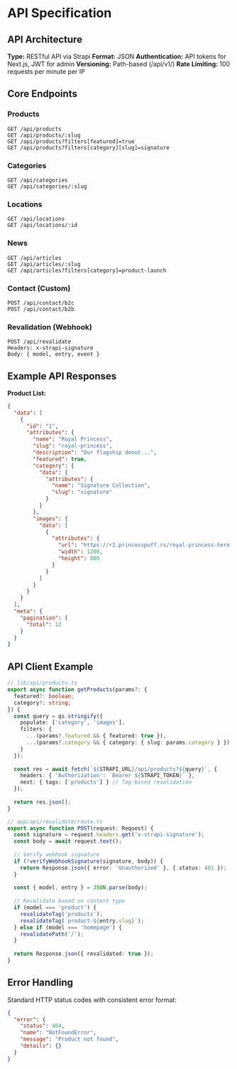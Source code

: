 # API Specification

## API Architecture

**Type:** RESTful API via Strapi
**Format:** JSON
**Authentication:** API tokens for Next.js, JWT for admin
**Versioning:** Path-based (/api/v1/)
**Rate Limiting:** 100 requests per minute per IP

## Core Endpoints

### Products
```
GET /api/products
GET /api/products/:slug
GET /api/products?filters[featured]=true
GET /api/products?filters[category][slug]=signature
```

### Categories
```
GET /api/categories
GET /api/categories/:slug
```

### Locations
```
GET /api/locations
GET /api/locations/:id
```

### News
```
GET /api/articles
GET /api/articles/:slug
GET /api/articles?filters[category]=product-launch
```

### Contact (Custom)
```
POST /api/contact/b2c
POST /api/contact/b2b
```

### Revalidation (Webhook)
```
POST /api/revalidate
Headers: x-strapi-signature
Body: { model, entry, event }
```

## Example API Responses

**Product List:**
```json
{
  "data": [
    {
      "id": "1",
      "attributes": {
        "name": "Royal Princess",
        "slug": "royal-princess",
        "description": "Our flagship donut...",
        "featured": true,
        "category": {
          "data": {
            "attributes": {
              "name": "Signature Collection",
              "slug": "signature"
            }
          }
        },
        "images": {
          "data": [
            {
              "attributes": {
                "url": "https://r2.princesspuff.rs/royal-princess-hero.webp",
                "width": 1200,
                "height": 800
              }
            }
          ]
        }
      }
    }
  ],
  "meta": {
    "pagination": {
      "total": 12
    }
  }
}
```

## API Client Example

```typescript
// lib/api/products.ts
export async function getProducts(params?: {
  featured?: boolean;
  category?: string;
}) {
  const query = qs.stringify({
    populate: ['category', 'images'],
    filters: {
      ...(params?.featured && { featured: true }),
      ...(params?.category && { category: { slug: params.category } })
    }
  });
  
  const res = await fetch(`${STRAPI_URL}/api/products?${query}`, {
    headers: { 'Authorization': `Bearer ${STRAPI_TOKEN}` },
    next: { tags: ['products'] } // Tag-based revalidation
  });
  
  return res.json();
}

// app/api/revalidate/route.ts
export async function POST(request: Request) {
  const signature = request.headers.get('x-strapi-signature');
  const body = await request.text();
  
  // Verify webhook signature
  if (!verifyWebhookSignature(signature, body)) {
    return Response.json({ error: 'Unauthorized' }, { status: 401 });
  }
  
  const { model, entry } = JSON.parse(body);
  
  // Revalidate based on content type
  if (model === 'product') {
    revalidateTag('products');
    revalidateTag(`product-${entry.slug}`);
  } else if (model === 'homepage') {
    revalidatePath('/');
  }
  
  return Response.json({ revalidated: true });
}
```

## Error Handling

Standard HTTP status codes with consistent error format:
```json
{
  "error": {
    "status": 404,
    "name": "NotFoundError",
    "message": "Product not found",
    "details": {}
  }
}
```
